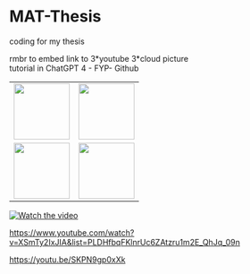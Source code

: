 # MAT-Thesis
coding for my thesis

rmbr to embed link to 3\*youtube 3\*cloud picture  
tutorial in ChatGPT 4 - FYP- Github

<table>
  <tr>
    <td><img src="[image-url-1](https://xmueducn-my.sharepoint.com/:i:/g/personal/mat2104375_xmu_edu_my/EfVtpZldeoxKjDmruUE_XAYBjNvECDCLmOADv1h2cec0nA?e=3GUWQz)" width="100"/></td>
    <td><img src="image-url-2" width="100"/></td>
  </tr>
  <tr>
    <td><img src="image-url-3" width="100"/></td>
    <td><img src="image-url-4" width="100"/></td>
  </tr>
</table>

[![Watch the video](https://img.youtube.com/vi/SKPN9gp0xXk/maxresdefault.jpg)](https://www.youtube.com/watch?v=XSmTy2IxJIA&list=PLDHfbqFKlnrUc6ZAtzru1m2E_QhJq_09n)

https://www.youtube.com/watch?v=XSmTy2IxJIA&list=PLDHfbqFKlnrUc6ZAtzru1m2E_QhJq_09n

https://youtu.be/SKPN9gp0xXk
